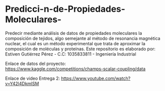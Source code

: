 # Predicci-n-de-Propiedades-Moleculares-
Predecir mediante análisis de datos de propiedades moleculares la composición de tejidos, algo semejante al método de resonancia magnética nuclear, el cual es un método experimental que trata de aproximar la composición de moléculas y proteínas. 
Este repositorio es elaborado por:
Estiven Gutiérrez Pérez - C.C: 1035833811 - Ingeniería Industrial

Enlace de datos del proyecto: 
https://www.kaggle.com/competitions/champs-scalar-coupling/data


Enlace de video Entrega 2: https://www.youtube.com/watch?v=Y42l4DkmlSM




